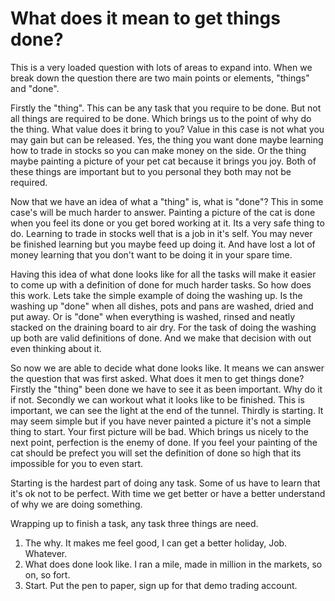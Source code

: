 # What does it mean to get things done?

This is a very loaded question with lots of areas to expand into. 
When we break down the question there are two main points or elements, "things" and "done".


Firstly the "thing".
This can be any task that you require to be done.
But not all things are required to be done.
Which brings us to the point of why do the thing.
What value does it bring to you?
Value in this case is not what you may gain but can be released.
Yes, the thing you want done maybe learning how to trade in stocks so you can make money on the side.
Or the thing maybe painting a picture of your pet cat because it brings you joy.
Both of these things are important but to you personal they both may not be required.


Now that we have an idea of what a "thing" is, what is "done"?
This in some case's will be much harder to answer.
Painting a picture of the cat is done when you feel its done or you get bored working at it. 
Its a very safe thing to do.
Learning to trade in stocks well that is a job in it's self.
You may never be finished learning but you maybe feed up doing it.
And have lost a lot of money learning that you don't want to be doing it in your spare time.


Having this idea of what done looks like for all the tasks will make it easier to come up with a definition of done for much harder tasks.
So how does this work.
Lets take the simple example of doing the washing up.
Is the washing up "done" when all dishes, pots and pans are washed, dried and put away. 
Or is "done" when everything is washed, rinsed and neatly stacked on the draining board to air dry.
For the task of doing the washing up both are valid definitions of done.
And we make that decision with out even thinking about it.


So now we are able to decide what done looks like.
It means we can answer the question that was first asked.
What does it men to get things done?
Firstly the "thing" been done we have to see it as been important.
Why do it if not.
Secondly we can workout what it looks like to be finished.
This is important, we can see the light at the end of the tunnel.
Thirdly is starting. 
It may seem simple but if you have never painted a picture it's not a simple thing to start.
Your first picture will be bad.
Which brings us nicely to the next point, perfection is the enemy of done.
If you feel your painting of the cat should be prefect you will set the definition of done so high that its impossible for you to even start.


Starting is the hardest part of doing any task.
Some of us have to learn that it's ok not to be perfect.
With time we get better or have a better understand of why we are doing something.


Wrapping up to finish a task, any task three things are need.

1. The why. It makes me feel good, I can get a better holiday, Job. Whatever.
2. What does done look like. I ran a mile, made in million in the markets, so on, so fort.
3. Start. Put the pen to paper, sign up for that demo trading account.
